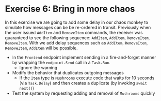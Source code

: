 # Exercise 6: Bring in more chaos

In this exercise we are going to add some delay in our chaos monkey to simulate how messages can be be re-ordered in transit. Previously when the user issued `AddItem` and `RemoveItem` commands, the receiver was guaranteed to see the following sequence: `AddItem`, `AddItem`, `RemoveItem`, `RemoveItem`. With we add delay sequences such as `AddItem`, `RemoveItem`, `RemoveItem`, `AddItem` will be possible.

- In the `Frontend` endpoint implement sending in a fire-and-forget manner by wrapping the `endpoint.Send` call in a `Task.Run`.
  - Ignore the warning
- Modify the behavior that duplicates outgoing messages
  - If the `Item` type is `Mushrooms` execute code that waits for 10 seconds (via `Task.Delay`) and then creates a duplicate (by invoking `await next()`)
- Test the system by requesting adding and removal of `Mushrooms` quickly